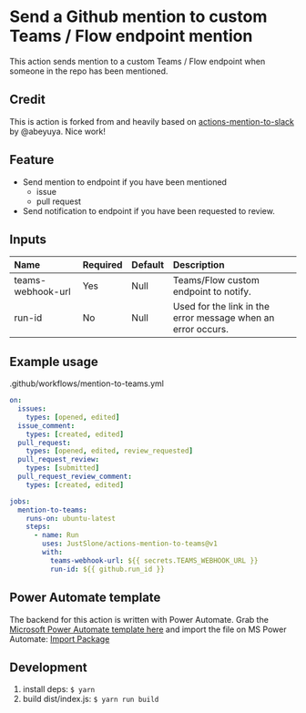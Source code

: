 # Send a Github mention to custom Teams / Flow endpoint mention

This action sends mention to a custom Teams / Flow endpoint when someone in the repo has been mentioned.

## Credit

This is action is forked from and heavily based on [actions-mention-to-slack](https://github.com/abeyuya/actions-mention-to-slack/) by @abeyuya. Nice work!

## Feature

- Send mention to endpoint if you have been mentioned
  - issue
  - pull request
- Send notification to endpoint if you have been requested to review.

## Inputs

| Name | Required | Default | Description |
| :--- | :--- | :--- | :--- |
| teams-webhook-url | Yes | Null | Teams/Flow custom endpoint to notify. |
| run-id | No | Null | Used for the link in the error message when an error occurs. |

## Example usage

.github/workflows/mention-to-teams.yml

```yml
on:
  issues:
    types: [opened, edited]
  issue_comment:
    types: [created, edited]
  pull_request:
    types: [opened, edited, review_requested]
  pull_request_review:
    types: [submitted]
  pull_request_review_comment:
    types: [created, edited]

jobs:
  mention-to-teams:
    runs-on: ubuntu-latest
    steps:
      - name: Run
        uses: JustSlone/actions-mention-to-teams@v1
        with:          
          teams-webhook-url: ${{ secrets.TEAMS_WEBHOOK_URL }}
          run-id: ${{ github.run_id }}     
```

## Power Automate template
The backend for this action is written with Power Automate. 
Grab the [Microsoft Power Automate template here](https://github.com/JustSlone/actions-mention-to-teams/releases/tag/PowerAutomate) and import the file on MS Power Automate: [Import Package](https://preview.flow.microsoft.com/manage/flows/import)

## Development

1. install deps: `$ yarn`
2. build dist/index.js: `$ yarn run build`
